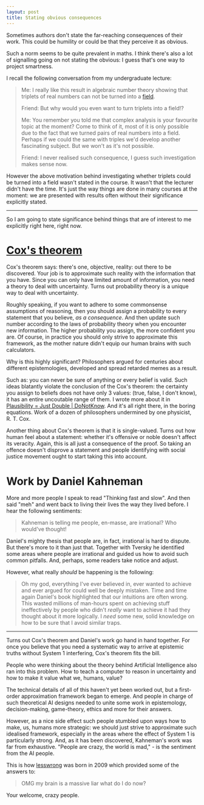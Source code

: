 ```yaml
---
layout: post
title: Stating obvious consequences
---
```


Sometimes authors don't state the far-reaching consequences of their work.
This could be humility or could be that they perceive it as obvious.

Such a norm seems to be quite prevalent in maths. I think there's also a lot
of signalling going on not stating the obvious: I guess that's one way to
project smartness.

I recall the following conversation from my undergraduate lecture:

> Me: I really like this result in algebraic number theory showing that
> triplets of real numbers can not be turned into a [field][field].
>
> Friend: But why would you even want to turn triplets into a field!?
>
> Me: You remember you told me that complex analysis is your favourite topic at
> the moment? Come to think of it, most of it is only possible due to the fact
> that we turned pairs of real numbers into a field. Perhaps if we could the
> same with triples we'd develop another fascinating subject. But we won't as
> it's not possible.
>
> Friend: I never realised such consequence, I guess such investigation makes
> sense now.

However the above motivation behind investigating whether triplets could be
turned into a field wasn't stated in the course. It wasn't that the lecturer
didn't have the time. It's just the way things are done in many courses at the
moment: we are presented with results often without their significance
explicitly stated.

----------

So I am going to state significance behind things that are of interest to
me explicitly right here, right now.

# [Cox's theorem][cox]

Cox's theorem says: there's one, objective, reality: out there to be
discovered. Your job is to approximate such reality with the information that
you have. Since you can only have limited amount of information, you need a
theory to deal with uncertainty. Turns out probability theory is a unique
way to deal with uncertainty.

Roughly speaking, if you want to adhere to some commonsense assumptions of
reasoning, then you should assign a probability to every statement that you
believe, *as a consequence*. And then update such number according to the laws
of probability theory when you encounter new information. The higher
probability you assign, the more confident you are. Of course, in practice you
should only strive to approximate this framework, as the mother nature didn't
equip our human brains with such calculators.

Why is this highly significant? Philosophers argued for centuries about
different epistemologies, developed and spread retarded memes as a result.

Such as: you can never be sure of anything or every belief is valid. Such
ideas blatantly violate the conclusion of the Cox's theorem: the certainty
you assign to beliefs does not have only 3 values: (true, false, I don't know),
it has an entire uncoutable range of them.  I wrote more about it in
[Plausibility = Just Double | DoNotKnow][idontknow]. And it's all right there,
in the boring equations. Work of a dozen of philosophers undermined by one
physicist, R. T. Cox.

Another thing about Cox's theorem is that it is single-valued. Turns out how
human feel about a statement: whether it's offensive or noble doesn't affect
its veracity. Again, this is all just a consequence of the proof. So taking
an offence doesn't disprove a statement and people identifying with social
justice movement ought to start taking this into account.

# Work by Daniel Kahneman

More and more people I speak to read "Thinking fast and slow". And then said
"meh" and went back to living their lives the way they lived before. I hear the
following sentiments:

> Kahneman is telling me people, en-masse, are irrational? Who would've
> thought!

Daniel's mighty thesis that people are, in fact, irrational is hard to dispute.
But there's more to it than just that. Together with Tversky he identified some
areas where people are irrational and guided us how to avoid such common
pitfalls. And, perhaps, some readers take notice and adjust.

However, what really *should* be happening is the following:

> Oh my god, everything I've ever believed in, ever wanted to achieve and ever
> argued for could well be deeply mistaken. Time and time again Daniel's book
> highlighted that our intuitions are often wrong. This wasted millions of
> man-hours spent on achieving stuff ineffectively by people who didn't
> *really* want to achieve it had they thought about it more logically. I
> *need* some new, solid knowledge on how to be sure that I avoid similar
> traps.

-----------

Turns out Cox's theorem and Daniel's work go hand in hand together. For once
you believe that you need a systematic way to arrive at epistemic truths
without System 1 interfering, Cox's theorem fits the bill.

People who were thinking about the theory behind Artificial Intelligence also
ran into this problem. How to teach a computer to reason in uncertainty
and how to make it value what we, humans, value?

The technical details of all of this haven't yet been worked out, but a
first-order approximation framework began to emerge. And people in charge of
such theoretical AI designs needed to unite some work in epistemology,
decision-making, game-theory, ethics and more for their answers.

However, as a nice side effect such people stumbled upon ways how to make, us,
humans more strategic: we should just strive to approximate such idealised
framework, especially in the areas where the effect of System 1 is particularly
strong. And, as it has been discovered, Kahneman's work was far from
exhaustive. "People are crazy, the world is mad," - is the sentiment from the
AI people.

This is how [lesswrong][LW] was born in 2009 which provided some of the answers
to:

> OMG my brain is a massive liar what do I do now?

Your welcome, crazy people.

[field]: https://en.wikipedia.org/wiki/Field_(mathematics)
[cox]: https://en.wikipedia.org/wiki/Cox%27s_theorem
[idontknow]: https://afiodorov.github.io/rationality/2015/11/18/just-plausibility/
[LW]: https://wiki.lesswrong.com/wiki/FAQ
